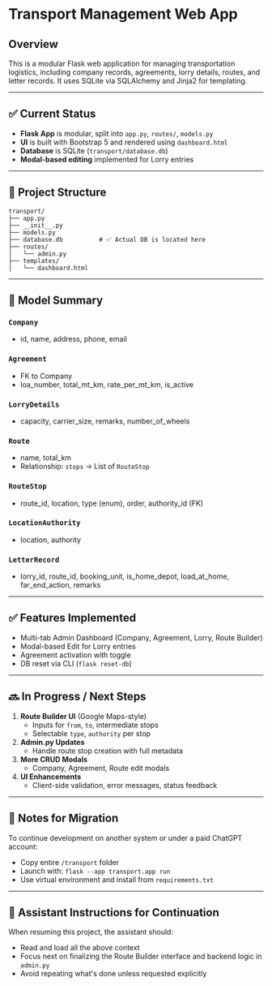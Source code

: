 # Transport Management Web App

## Overview

This is a modular Flask web application for managing transportation logistics, including company records, agreements, lorry details, routes, and letter records. It uses SQLite via SQLAlchemy and Jinja2 for templating.

---

## ✅ Current Status

- **Flask App** is modular, split into `app.py`, `routes/`, `models.py`
- **UI** is built with Bootstrap 5 and rendered using `dashboard.html`
- **Database** is SQLite (`transport/database.db`)
- **Modal-based editing** implemented for Lorry entries

---

## 📁 Project Structure

```
transport/
├── app.py
├── __init__.py
├── models.py
├── database.db          # ✅ Actual DB is located here
├── routes/
│   └── admin.py
├── templates/
│   └── dashboard.html
```

---

## 🧠 Model Summary

### `Company`
- id, name, address, phone, email

### `Agreement`
- FK to Company
- loa_number, total_mt_km, rate_per_mt_km, is_active

### `LorryDetails`
- capacity, carrier_size, remarks, number_of_wheels

### `Route`
- name, total_km
- Relationship: `stops` → List of `RouteStop`

### `RouteStop`
- route_id, location, type (enum), order, authority_id (FK)

### `LocationAuthority`
- location, authority

### `LetterRecord`
- lorry_id, route_id, booking_unit, is_home_depot, load_at_home, far_end_action, remarks

---

## ✅ Features Implemented

- Multi-tab Admin Dashboard (Company, Agreement, Lorry, Route Builder)
- Modal-based Edit for Lorry entries
- Agreement activation with toggle
- DB reset via CLI (`flask reset-db`)

---

## 🔜 In Progress / Next Steps

1. **Route Builder UI** (Google Maps-style)
   - Inputs for `from`, `to`, intermediate stops
   - Selectable `type`, `authority` per stop
2. **Admin.py Updates**
   - Handle route stop creation with full metadata
3. **More CRUD Modals**
   - Company, Agreement, Route edit modals
4. **UI Enhancements**
   - Client-side validation, error messages, status feedback

---

## 💾 Notes for Migration

To continue development on another system or under a paid ChatGPT account:
- Copy entire `/transport` folder
- Launch with: `flask --app transport.app run`
- Use virtual environment and install from `requirements.txt`

---

## 🧠 Assistant Instructions for Continuation

When resuming this project, the assistant should:
- Read and load all the above context
- Focus next on finalizing the Route Builder interface and backend logic in `admin.py`
- Avoid repeating what's done unless requested explicitly